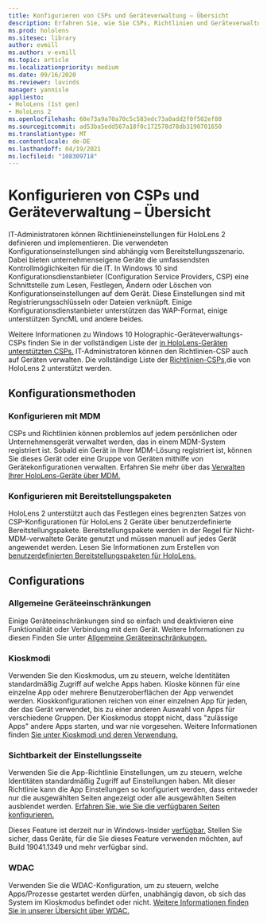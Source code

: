 ```yaml
---
title: Konfigurieren von CSPs und Geräteverwaltung – Übersicht
description: Erfahren Sie, wie Sie CSPs, Richtlinien und Geräteverwaltung mithilfe von Mobilen Geräteverwaltung und Bereitstellungspaketen konfigurieren.
ms.prod: hololens
ms.sitesec: library
author: evmill
ms.author: v-evmill
ms.topic: article
ms.localizationpriority: medium
ms.date: 09/16/2020
ms.reviewer: lavinds
manager: yannisle
appliesto:
- HoloLens (1st gen)
- HoloLens 2
ms.openlocfilehash: 60e73a9a70a70c5c583edc73a0add2f0f502ef80
ms.sourcegitcommit: ad53ba5edd567a18f0c172578d78db3190701650
ms.translationtype: MT
ms.contentlocale: de-DE
ms.lasthandoff: 04/19/2021
ms.locfileid: "108309718"
---
```

# <a name="configure-csps-and-device-management-overview"></a>Konfigurieren von CSPs und Geräteverwaltung – Übersicht

IT-Administratoren können Richtlinieneinstellungen für HoloLens 2 definieren und implementieren. Die verwendeten Konfigurationseinstellungen sind abhängig vom Bereitstellungsszenario. Dabei bieten unternehmenseigene Geräte die umfassendsten Kontrollmöglichkeiten für die IT. In Windows 10 sind Konfigurationsdienstanbieter (Configuration Service Providers, CSP) eine Schnittstelle zum Lesen, Festlegen, Ändern oder Löschen von Konfigurationseinstellungen auf dem Gerät. Diese Einstellungen sind mit Registrierungsschlüsseln oder Dateien verknüpft. Einige Konfigurationsdienstanbieter unterstützen das WAP-Format, einige unterstützen SyncML und andere beides.

Weitere Informationen zu Windows 10 Holographic-Geräteverwaltungs-CSPs finden Sie in der vollständigen Liste der [in HoloLens-Geräten unterstützten CSPs.](https://docs.microsoft.com/windows/client-management/mdm/configuration-service-provider-reference#hololens)
IT-Administratoren können den Richtlinien-CSP auch auf Geräten verwalten. Die vollständige Liste der [Richtlinien-CSPs,](https://docs.microsoft.com/windows/client-management/mdm/policy-csps-supported-by-hololens2)die von HoloLens 2 unterstützt werden.

## <a name="configuration-methods"></a>Konfigurationsmethoden

### <a name="configure-with-mdm"></a>Konfigurieren mit MDM

CSPs und Richtlinien können problemlos auf jedem persönlichen oder Unternehmensgerät verwaltet werden, das in einem MDM-System registriert ist. Sobald ein Gerät in Ihrer MDM-Lösung registriert ist, können Sie dieses Gerät oder eine Gruppe von Geräten mithilfe von Gerätekonfigurationen verwalten. Erfahren Sie mehr über das [Verwalten Ihrer HoloLens-Geräte über MDM.](hololens-mdm-configure.md)

### <a name="configure-with-provisioning-packages"></a>Konfigurieren mit Bereitstellungspaketen

HoloLens 2 unterstützt auch das Festlegen eines begrenzten Satzes von CSP-Konfigurationen für HoloLens 2 Geräte über benutzerdefinierte Bereitstellungspakete. Bereitstellungspakete werden in der Regel für Nicht-MDM-verwaltete Geräte genutzt und müssen manuell auf jedes Gerät angewendet werden. Lesen Sie Informationen zum Erstellen von [benutzerdefinierten Bereitstellungspaketen für HoloLens.](https://docs.microsoft.com/hololens/hololens-provisioning)

## <a name="configurations"></a>Configurations

### <a name="common-device-restrictions"></a>Allgemeine Geräteeinschränkungen

Einige Geräteeinschränkungen sind so einfach und deaktivieren eine Funktionalität oder Verbindung mit dem Gerät. Weitere Informationen zu diesen Finden Sie unter [Allgemeine Geräteeinschränkungen.](hololens-common-device-restrictions.md)

### <a name="kiosk-modes"></a>Kioskmodi

Verwenden Sie den Kioskmodus, um zu steuern, welche Identitäten standardmäßig Zugriff auf welche Apps haben. Kioske können für eine einzelne App oder mehrere Benutzeroberflächen der App verwendet werden. Kioskkonfigurationen reichen von einer einzelnen App für jeden, der das Gerät verwendet, bis zu einer anderen Auswahl von Apps für verschiedene Gruppen. Der Kioskmodus stoppt nicht, dass "zulässige Apps" andere Apps starten, und war nie vorgesehen. Weitere Informationen finden [Sie unter Kioskmodi und deren Verwendung.](hololens-kiosk.md)

### <a name="settings-page-visibility"></a>Sichtbarkeit der Einstellungsseite

Verwenden Sie die App-Richtlinie Einstellungen, um zu steuern, welche Identitäten standardmäßig Zugriff auf Einstellungen haben. Mit dieser Richtlinie kann die App Einstellungen so konfiguriert werden, dass entweder nur die ausgewählten Seiten angezeigt oder alle ausgewählten Seiten ausblendet werden. [Erfahren Sie, wie Sie die verfügbaren Seiten konfigurieren.](settings-uri-list.md)

Dieses Feature ist derzeit nur in Windows-Insider [verfügbar.](hololens-insider.md) Stellen Sie sicher, dass Geräte, für die Sie dieses Feature verwenden möchten, auf Build 19041.1349 und mehr verfügbar sind.

### <a name="wdac"></a>WDAC

Verwenden Sie die WDAC-Konfiguration, um zu steuern, welche Apps/Prozesse gestartet werden dürfen, unabhängig davon, ob sich das System im Kioskmodus befindet oder nicht.
[Weitere Informationen finden Sie in unserer Übersicht über WDAC.](windows-defender-application-control-wdac.md)
